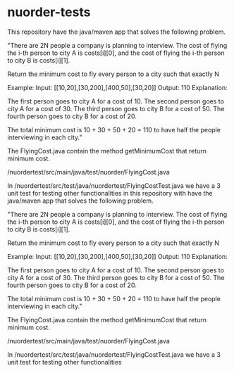 # nuorder-tests

This repository have the java/maven app that solves the following problem. 

"There are 2N people a company is planning to interview. The cost of
flying the i-th person to city A is costs[i][0], and the cost of flying
the i-th person to city B is costs[i][1].

Return the minimum cost to fly every person to a city such that exactly N

Example:
Input: [[10,20],[30,200],[400,50],[30,20]]
Output: 110
Explanation:

The first person goes to city A for a cost of 10.
The second person goes to city A for a cost of 30.
The third person goes to city B for a cost of 50.
The fourth person goes to city B for a cost of 20.

The total minimum cost is 10 + 30 + 50 + 20 = 110 to have half the people
interviewing in each city."

The FlyingCost.java contain the method getMinimumCost that return minimum cost.

/nuordertest/src/main/java/test/nuorder/FlyingCost.java

In /nuordertest/src/test/java/nuordertest/FlyingCostTest.java we have a 3 unit test for testing other functionalities in this repository with have the java/maven app that solves the following problem. 

"There are 2N people a company is planning to interview. The cost of
flying the i-th person to city A is costs[i][0], and the cost of flying
the i-th person to city B is costs[i][1].

Return the minimum cost to fly every person to a city such that exactly N

Example:
Input: [[10,20],[30,200],[400,50],[30,20]]
Output: 110
Explanation:

The first person goes to city A for a cost of 10.
The second person goes to city A for a cost of 30.
The third person goes to city B for a cost of 50.
The fourth person goes to city B for a cost of 20.

The total minimum cost is 10 + 30 + 50 + 20 = 110 to have half the people
interviewing in each city."

The FlyingCost.java contain the method getMinimumCost that return minimum cost.

/nuordertest/src/main/java/test/nuorder/FlyingCost.java

In /nuordertest/src/test/java/nuordertest/FlyingCostTest.java we have a 3 unit test for testing other functionalities
